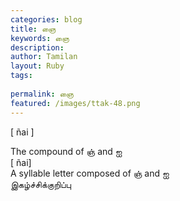 ```yaml
---
categories: blog
title: ஞை
keywords: ஞை
description: 
author: Tamilan
layout: Ruby
tags: 
 
permalink: ஞை
featured: /images/ttak-48.png
---
```

  
[ ñai ]  
  
The compound of ஞ் and ஐ  
[ ñai]  
A syllable letter composed of ஞ் and ஐ  
இகழ்ச்சிக்குறிப்பு
